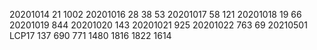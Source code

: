 20201014 21 1002
20201016 28 38 53
20201017 58 121
20201018 19 66
20201019 844
20201020 143
20201021 925
20201022 763 69
20210501 LCP17 137 690 771 1480 1816 1822 1614

